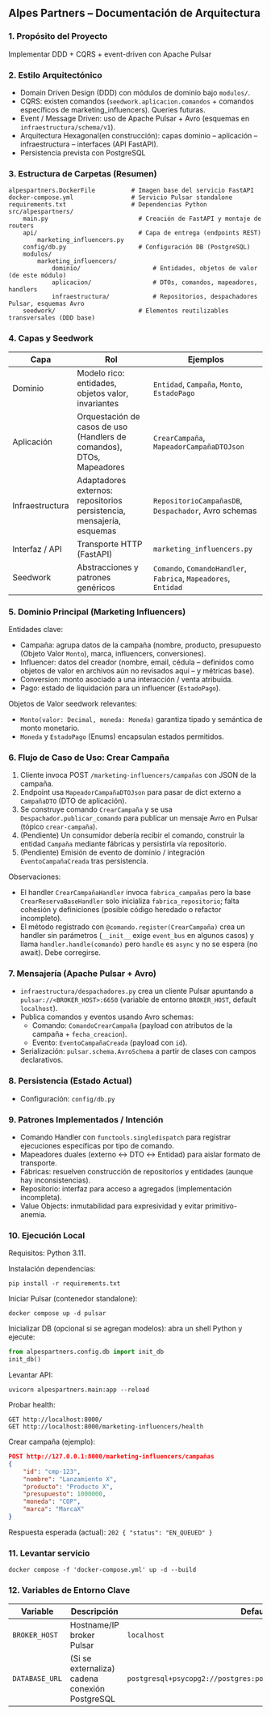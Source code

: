 ## Alpes Partners – Documentación de Arquitectura

### 1. Propósito del Proyecto
Implementar DDD + CQRS + event-driven con Apache Pulsar

### 2. Estilo Arquitectónico
- Domain Driven Design (DDD) con módulos de dominio bajo `modulos/`.
- CQRS: existen comandos (`seedwork.aplicacion.comandos` + comandos específicos de marketing_influencers). Queries futuras.
- Event / Message Driven: uso de Apache Pulsar + Avro (esquemas en `infraestructura/schema/v1`).
- Arquitectura Hexagonal(en construcción): capas dominio – aplicación – infraestructura – interfaces (API FastAPI).
- Persistencia prevista con PostgreSQL

### 3. Estructura de Carpetas (Resumen)
```
alpespartners.DockerFile          # Imagen base del servicio FastAPI
docker-compose.yml                # Servicio Pulsar standalone
requirements.txt                  # Dependencias Python
src/alpespartners/
	main.py                         # Creación de FastAPI y montaje de routers
	api/                            # Capa de entrega (endpoints REST)
		marketing_influencers.py
	config/db.py                    # Configuración DB (PostgreSQL)
	modulos/
		marketing_influencers/
			dominio/                    # Entidades, objetos de valor (de este módulo)
			aplicacion/                 # DTOs, comandos, mapeadores, handlers
			infraestructura/            # Repositorios, despachadores Pulsar, esquemas Avro
	seedwork/                       # Elementos reutilizables transversales (DDD base)
```

### 4. Capas y Seedwork
| Capa | Rol | Ejemplos |
|------|-----|----------|
| Dominio | Modelo rico: entidades, objetos valor, invariantes | `Entidad`, `Campaña`, `Monto`, `EstadoPago` |
| Aplicación | Orquestación de casos de uso (Handlers de comandos), DTOs, Mapeadores | `CrearCampaña`, `MapeadorCampañaDTOJson` |
| Infraestructura | Adaptadores externos: repositorios persistencia, mensajería, esquemas | `RepositorioCampañasDB`, `Despachador`, Avro schemas |
| Interfaz / API | Transporte HTTP (FastAPI) | `marketing_influencers.py` |
| Seedwork | Abstracciones y patrones genéricos | `Comando`, `ComandoHandler`, `Fabrica`, `Mapeadores`, `Entidad` |

### 5. Dominio Principal (Marketing Influencers)
Entidades clave:
- Campaña: agrupa datos de la campaña (nombre, producto, presupuesto (Objeto Valor `Monto`), marca, influencers, conversiones).
- Influencer: datos del creador (nombre, email, cédula – definidos como objetos de valor en archivos aún no revisados aquí – y métricas base).
- Conversion: monto asociado a una interacción / venta atribuida.
- Pago: estado de liquidación para un influencer (`EstadoPago`).

Objetos de Valor seedwork relevantes:
- `Monto(valor: Decimal, moneda: Moneda)` garantiza tipado y semántica de monto monetario.
- `Moneda` y `EstadoPago` (Enums) encapsulan estados permitidos.

### 6. Flujo de Caso de Uso: Crear Campaña
1. Cliente invoca POST `/marketing-influencers/campañas` con JSON de la campaña.
2. Endpoint usa `MapeadorCampañaDTOJson` para pasar de dict externo a `CampañaDTO` (DTO de aplicación).
3. Se construye comando `CrearCampaña` y se usa `Despachador.publicar_comando` para publicar un mensaje Avro en Pulsar (tópico `crear-campaña`).
4. (Pendiente) Un consumidor debería recibir el comando, construir la entidad `Campaña` mediante fábricas y persistirla vía repositorio.
5. (Pendiente) Emisión de evento de dominio / integración `EventoCampañaCreada` tras persistencia.

Observaciones:
- El handler `CrearCampañaHandler` invoca `fabrica_campañas` pero la base `CrearReservaBaseHandler` solo inicializa `fabrica_repositorio`; falta cohesión y definiciones (posible código heredado o refactor incompleto).
- El método registrado con `@comando.register(CrearCampaña)` crea un handler sin parámetros (`__init__` exige `event_bus` en algunos casos) y llama `handler.handle(comando)` pero `handle` es `async` y no se espera (no await). Debe corregirse.

### 7. Mensajería (Apache Pulsar + Avro)
- `infraestructura/despachadores.py` crea un cliente Pulsar apuntando a `pulsar://<BROKER_HOST>:6650` (variable de entorno `BROKER_HOST`, default `localhost`).
- Publica comandos y eventos usando Avro schemas:
	- Comando: `ComandoCrearCampaña` (payload con atributos de la campaña + `fecha_creacion`).
	- Evento: `EventoCampañaCreada` (payload con `id`).
- Serialización: `pulsar.schema.AvroSchema` a partir de clases con campos declarativos.

### 8. Persistencia (Estado Actual)
- Configuración: `config/db.py`

### 9. Patrones Implementados / Intención
- Comando Handler con `functools.singledispatch` para registrar ejecuciones específicas por tipo de comando.
- Mapeadores duales (externo ↔ DTO ↔ Entidad) para aislar formato de transporte.
- Fábricas: resuelven construcción de repositorios y entidades (aunque hay inconsistencias).
- Repositorio: interfaz para acceso a agregados (implementación incompleta).
- Value Objects: inmutabilidad para expresividad y evitar primitivo-anemia.

### 10. Ejecución Local
Requisitos: Python 3.11.

Instalación dependencias:
```
pip install -r requirements.txt
```

Iniciar Pulsar (contenedor standalone):
```
docker compose up -d pulsar
```

Inicializar DB (opcional si se agregan modelos): abra un shell Python y ejecute:
```python
from alpespartners.config.db import init_db
init_db()
```

Levantar API:
```
uvicorn alpespartners.main:app --reload
```

Probar health:
```
GET http://localhost:8000/
GET http://localhost:8000/marketing-influencers/health
```

Crear campaña (ejemplo):
```json
POST http://127.0.0.1:8000/marketing-influencers/campañas
{
	"id": "cmp-123",
	"nombre": "Lanzamiento X",
	"producto": "Producto X",
	"presupuesto": 1000000,
	"moneda": "COP",
	"marca": "MarcaX"
}
```
Respuesta esperada (actual): `202 { "status": "EN_QUEUED" }`

### 11. Levantar servicio
```
docker compose -f 'docker-compose.yml' up -d --build
```

### 12. Variables de Entorno Clave
| Variable | Descripción | Default |
|----------|-------------|---------|
| `BROKER_HOST` | Hostname/IP broker Pulsar | `localhost` |
| `DATABASE_URL` | (Si se externaliza) cadena conexión PostgreSQL | `postgresql+psycopg2://postgres:postgres@postgres:5432/postgres` |

